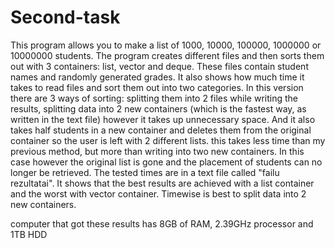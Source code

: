 # Second-task
This program allows you to make a list of 1000, 10000, 100000, 1000000 or 10000000 students. The program creates different
files and then sorts them out with 3 containers: list, vector and deque. These files contain student names and randomly generated grades.
It also shows how much time it takes to read files and sort them out into two categories. In this version there are 3 ways of sorting: splitting them into 2 files while writing the results, splitting data into 2 new containers (which is the fastest way, as written in the text file) however it takes up unnecessary space. And it also takes half students in a new container and deletes them from the original container so the user is left with 2 different lists. this takes less time than my previous method, but more than writing into two new containers. In this case however the original list is gone and the placement of students can no longer be retrieved.
The tested times are in a text file called "failu rezultatai".
It shows that the best results are achieved with a list container and the worst with vector container.
Timewise is best to split data into 2 new containers.

computer that got these results has 8GB of RAM, 2.39GHz processor and 1TB HDD
